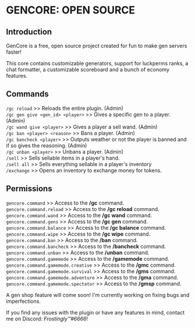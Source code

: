 # GENCORE: OPEN SOURCE

## Introduction

GenCore is a free, open source project created for fun to make gen servers faster!

This core contains customizable generators, support for luckperms ranks, a chat formatter, a customizable scoreboard and a bunch of economy features.

## Commands

`/gc reload` >> Reloads the entire plugin. (Admin)
<br />
`/gc gen give <gen_id> <player>` >> Gives a specific gen to a player. (Admin)
<br />
`/gc wand give <player>` >> Gives a player a sell wand. (Admin)
<br />
`/gc ban <player> <reason>` >> Bans a player. (Admin)
<br />
`/gc bancheck <player>` >> Outputs weather or not the player is banned and if so gives the reasoning. (Admin)
<br />
`/gc unban <player>` >> Unbans a player. (Admin)
<br />
`/sell` >> Sells sellable items in a player's hand.
<br />
`/sell all` >> Sells everything sellable in a player's inventory
<br />
`/exchange` >> Opens an inventory to exchange money for tokens.

## Permissions

`gencore.command` >> Access to the **/gc** command.
<br />
`gencore.command.reload` >> Access to the **/gc reload** command.
<br />
`gencore.command.wand` >> Access to the **/gc wand** command.
<br />
`gencore.command.gens` >> Access to the **/gc gen** command.
<br />
`gencore.command.balance` >> Access to the **/gc balance** command.
<br />
`gencore.command.wipe` >> Access to the **/gc wipe** command.
<br />
`gencore.command.ban` >> Access to the **/ban** command.
<br />
`gencore.command.bancheck` >> Access to the **/bancheck** command.
<br />
`gencore.command.unban` >> Access to the **/unban** command.
<br />
`gencore.command.gamemode` >> Access to the **/gamemode** command.
<br />
`gencore.command.gamemode.creative` >> Access to the **/gmc** command.
<br />
`gencore.command.gamemode.survival` >> Access to the **/gms** command.
<br />
`gencore.command.gamemode.adventure` >> Access to the **/gma** command.
<br />
`gencore.command.gamemode.spectator` >> Access to the **/gmsp** command.

A gen shop feature will come soon! I'm currently working on fixing bugs and imperfections.

If you find any issues with the plugin or have any features in mind, contact me on Discord: *Frostingly™#6666*!